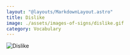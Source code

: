 ```yaml
---
layout: "@layouts/MarkdownLayout.astro"
title: Dislike
image: ./assets/images-of-signs/dislike.gif
category: Vocabulary
---
```


![Dislike](@signs/dislike.gif)
